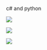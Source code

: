 c# and python

![](http://github-profile-summary-cards.vercel.app/api/cards/profile-details?username=maedakatoo&theme=default)

![](https://github-readme-stats.vercel.app/api?username=maedakatoo&show_icons=true&theme=buefy&icon_color=bd96dc)

![](https://github-readme-stats.vercel.app/api/top-langs/?username=maedakatoo&layout=compact)
